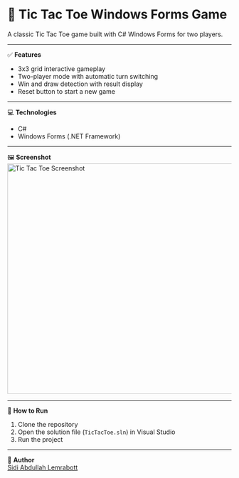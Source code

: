 # 🎲 Tic Tac Toe Windows Forms Game

A classic Tic Tac Toe game built with C# Windows Forms for two players.

---

✅ **Features**  
- 3x3 grid interactive gameplay  
- Two-player mode with automatic turn switching  
- Win and draw detection with result display  
- Reset button to start a new game  

---

💻 **Technologies**  
- C#  
- Windows Forms (.NET Framework)  

---

🖼️ **Screenshot**  
<img width="519" alt="Tic Tac Toe Screenshot" src="https://github.com/user-attachments/assets/d6dc6c1b-e981-4c90-be5b-b2cb025f87a0" />

---

🔧 **How to Run**  
1. Clone the repository  
2. Open the solution file (`TicTacToe.sln`) in Visual Studio  
3. Run the project  

---

🧠 **Author**  
[Sidi Abdullah Lemrabott](https://github.com/SidiAbdullah)
